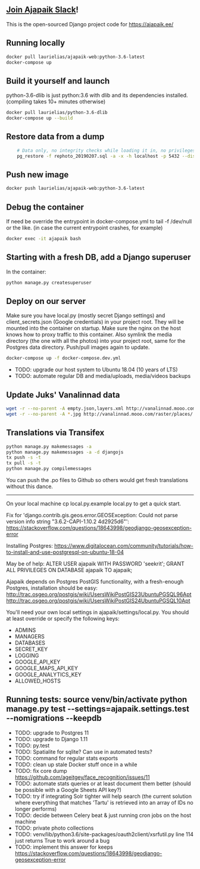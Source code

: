 ## [Join Ajapaik Slack](https://join.slack.com/t/ajapaik/shared_invite/enQtNDE4NzkzMDEyOTYwLTQ2Mjc3ZmIwNGJmMjNjNTVjMGRmZDhkZjVlMzdhYjMxZDhkOTVmZTQ2MzFlNjNiYTJhNmY1ZjA0NjJkODg2ZTg)!
This is the open-sourced Django project code for https://ajapaik.ee/

## Running locally
```bash
docker pull laurielias/ajapaik-web:python-3.6-latest
docker-compose up
```

## Build it yourself and launch
python-3.6-dlib is just python:3.6 with dlib and its dependencies installed. (compiling takes 10+ minutes otherwise)
```bash
docker pull laurielias/python-3.6-dlib
docker-compose up --build
```

## Restore data from a dump
```bash
    # Data only, no integrity checks while loading it in, no privileges
    pg_restore -f rephoto_20190207.sql -a -x -h localhost -p 5432 --disable-triggers
``` 

## Push new image
```bash
docker push laurielias/ajapaik-web:python-3.6-latest
```

## Debug the container
If need be override the entrypoint in docker-compose.yml to tail -f /dev/null or the like. 
(in case the current entrypoint crashes, for example)
```bash
docker exec -it ajapaik bash
```

## Starting with a fresh DB, add a Django superuser
In the container:
```bash
python manage.py createsuperuser
```

## Deploy on our server
Make sure you have local.py (mostly secret Django settings) and client_secrets.json (Google credentials) in your 
project root. They will be mounted into the container on startup. Make sure the nginx on the host knows how to
proxy traffic to this container. Also symlink the media directory (the one with all the photos) into your project root,
same for the Postgres data directory. Push/pull images again to update.
```bash
docker-compose up -f docker-compose.dev.yml
```
- TODO: upgrade our host system to Ubuntu 18.04 (10 years of LTS)
- TODO: automate regular DB and media/uploads, media/videos backups

## Update Juks' Vanalinnad data
```bash
wget -r --no-parent -A empty.json,layers.xml http://vanalinnad.mooo.com/vector/places/
wget -r --no-parent -A *.jpg http://vanalinnad.mooo.com/raster/places/
```

## Translations via Transifex
```bash
python manage.py makemessages -a
python manage.py makemessages -a -d djangojs
tx push -s -t
tx pull -s -t
python manage.py compilemessages
```
You can push the .po files to Github so others would get fresh translations without this dance.

---
On your local machine cp local.py.example local.py to get a quick start.

Fix for 'django.contrib.gis.geos.error.GEOSException: Could not parse version info string "3.6.2-CAPI-1.10.2 4d2925d6"':
https://stackoverflow.com/questions/18643998/geodjango-geosexception-error

Installing Postgres:
https://www.digitalocean.com/community/tutorials/how-to-install-and-use-postgresql-on-ubuntu-18-04

May be of help:
ALTER USER ajapaik WITH PASSWORD 'seekrit';
GRANT ALL PRIVILEGES ON DATABASE ajapaik TO ajapaik;

Ajapaik depends on Postgres PostGIS functionality, with a fresh-enough Postgres, installation should be easy:
http://trac.osgeo.org/postgis/wiki/UsersWikiPostGIS23UbuntuPGSQL96Apt
http://trac.osgeo.org/postgis/wiki/UsersWikiPostGIS24UbuntuPGSQL10Apt


You'll need your own local settings in ajapaik/settings/local.py.
You should at least override or specify the following keys:
<ul>
  <li>ADMINS</li>
  <li>MANAGERS</li>
  <li>DATABASES</li>
  <li>SECRET_KEY</li>
  <li>LOGGING</li>
  <li>GOOGLE_API_KEY</li>
  <li>GOOGLE_MAPS_API_KEY</li>
  <li>GOOGLE_ANALYTICS_KEY</li>
  <li>ALLOWED_HOSTS</li>
</ul>

Running tests:
source venv/bin/activate
python manage.py test --settings=ajapaik.settings.test --nomigrations --keepdb
---

- TODO: upgrade to Postgres 11
- TODO: upgrade to Django 1.11
- TODO: py.test
- TODO: Spatialite for sqlite? Can use in automated tests?
- TODO: command for regular stats exports
- TODO: clean up stale Docker stuff once in a while
- TODO: fix core dump https://github.com/ageitgey/face_recognition/issues/11
- TODO: automate stats queries or at least document them better (should be possible with a Google Sheets API key?)
- TODO: try if integrating Solr tighter will help search (the current solution where everything that matches 'Tartu' is retrieved into an array of IDs no longer performs)
- TODO: decide between Celery beat & just running cron jobs on the host machine
- TODO: private photo collections
- TODO: venv/lib/python3.6/site-packages/oauth2client/xsrfutil.py line 114 just returns True to work around a bug
- TODO: implement this answer for keeps https://stackoverflow.com/questions/18643998/geodjango-geosexception-error
